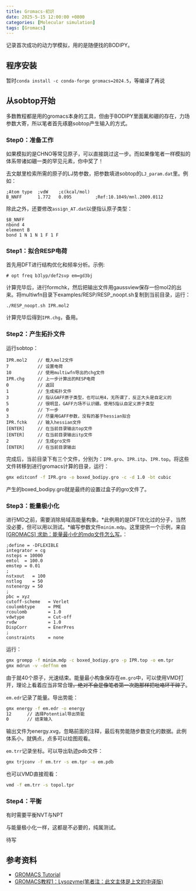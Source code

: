 ```yaml
---
title: Gromacs-初识
date: 2025-5-15 12:00:00 +0800
categories: [Molecular simulation]
tags: [Gromacs]
---
```


记录首次成功的动力学模拟，用的是随便找的BODIPY。

## 程序安装
暂时`conda install -c conda-forge gromacs=2024.5`，等编译了再说

## 从sobtop开始
多数教程都是用的gromacs本身的工具，但由于BODIPY里面氟和硼的存在，力场参数大寄，所以笔者首先琢磨sobtop产生输入的方式。

### Step0：准备工作
如果模拟的是CHNO等常见原子，可以直接跳过这一步。而如果像笔者一样模拟的体系带诸如硼一类的罕见元素，你中奖了！

去文献里检索所需的原子的LJ势参数，把参数填进sobtop的`LJ_param.dat`里。例如：
```
;Atom type  ;vdW    ;ε(kcal/mol)
B_NNFF      1.772   0.095         ;Ref:10.1049/mnl.2009.0112  
```
除此之外，还要修改`assign_AT.dat`以便指认原子类型：
```
$B_NNFF
nbond 4
element B
bond 1 N 1 N 1 F 1 F
```

### Step1：拟合RESP电荷
首先用DFT进行结构优化和频率分析。示例: 
```
# opt freq b3lyp/def2svp em=gd3bj
```
计算完毕后，进行formchk，然后把输出文件用gaussview保存一份mol2的出来。将multiwfn目录下examples/RESP/RESP_noopt.sh复制到当前目录，运行：
```
./RESP_noopt.sh IPR.mol2
```
计算完毕后得到`IPR.chg`，备用。

### Step2：产生拓扑文件
运行sobtop：
```
IPR.mol2    // 载入mol2文件
7           // 设置电荷
10          // 使用multiwfn导出的chg文件
IPR.chg     // 上一步计算出的RESP电荷
0           // 返回
1           // 生成拓扑文件
3           // 指认GAFF原子类型，也可以用4，无所谓了，反正大头是自定义的
5           // 很明显，GAFF力场不认识硼。使用5指认自定义原子类型
0           // 下一步
3           // 尽量用GAFF参数，没有的基于hessian拟合
IPR.fchk    // 输入hessian文件
[ENTER]     // 在当前目录输出top文件
[ENTER]     // 在当前目录输出itp文件
2           // 生成gro文件
[ENTER]     // 在当前目录输出
```
完成后，当前目录下有三个文件，分别为：`IPR.gro`、`IPR.itp`、`IPR.top`。将这些文件转移到进行gromacs计算的目录，运行：
```bash
gmx editconf -f IPR.gro -o boxed_bodipy.gro -c -d 1.0 -bt cubic
```
产生的boxed_bodipy.gro就是最终的设置过盒子的gro文件了。

### Step3：能量极小化
进行MD之前，需要消除局域高能量构象。*此例用的是DFT优化过的分子，当然没必要，但可以用以测试。*编写参数文件`minim.mdp`。这里提供一个示例，来自[[GROMACS] 求助：能量最小化的mdp文件怎么写](http://bbs.keinsci.com/forum.php?mod=redirect&goto=findpost&ptid=28452&pid=192839&fromuid=63020)。：
```
;define = -DFLEXIBLE
integrator = cg
nsteps = 10000
emtol  = 100.0
emstep = 0.01
;
nstxout   = 100
nstlog    = 50
nstenergy = 50
;
pbc = xyz
cutoff-scheme   = Verlet
coulombtype     = PME
rcoulomb        = 1.0
vdwtype         = Cut-off
rvdw            = 1.0
DispCorr        = EnerPres
;
constraints     = none
```
运行：
```bash
gmx grompp -f minim.mdp -c boxed_bodipy.gro -p IPR.top -o em.tpr
gmx mdrun -v -deffnm em
```
由于就40个原子，光速结束。能量最小构象保存在`em.gro`中，可以使用VMD打开，理论上看着应当非常合理~~，绝对不会是像笔者第一次跑那样把吡咯环干碎了~~。

`em.edr`记录了能量。导出势能：
```bash
gmx energy -f em.edr -o energy
12      // 选择Potential导出势能
0       // 结束输入
```
输出文件为energy.xvg，忽略前面的注释，最后有势能随步数变化的数据。此例体系小，就俩点，点多可以绘图观看。

`em.trr`记录坐标。可以导出轨迹pdb文件：
```bash
gmx trjconv -f em.trr -s em.tpr -o em.pdb
```
也可以VMD直接观看：
```bash
vmd -f em.trr -s topol.tpr
```

### Step4：平衡
有时需要平衡NVT与NPT

与能量极小化一样，这都是不必要的，纯属测试。

待写

## 参考资料
- [GROMACS Tutorial](http://www.mdtutorials.com/gmx/lysozyme)
- [GROMACS教程1：Lysozyme(笔者注：此文主体是上文的中译版)](https://zhuanlan.zhihu.com/p/357058624)


